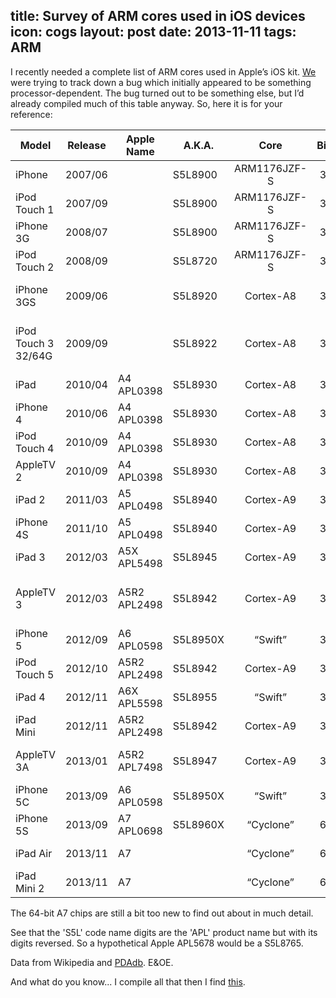 title: Survey of ARM cores used in iOS devices
icon: cogs
layout: post
date: 2013-11-11
tags: ARM
----

I recently needed a complete list of ARM cores used in Apple’s iOS kit. [We](http://www.metaforic.com/) were trying to track down a bug which initially appeared to be something processor-dependent. The bug turned out to be something else, but I’d already compiled much of this table anyway. So, here it is for your reference:

Model               | Release | Apple Name   | A.K.A.   | Core         | Bits | Cores | Arch | Notes
------------------- |:-------:| ------------ | -------- |:------------:|:----:|:-----:|:----:| -----
iPhone              | 2007/06 |              | S5L8900  | ARM1176JZF-S | 32   | 1     | v6   |
iPod Touch 1        | 2007/09 |              | S5L8900  | ARM1176JZF-S | 32   | 1     | v6   |
iPhone 3G           | 2008/07 |              | S5L8900  | ARM1176JZF-S | 32   | 1     | v6   |
iPod Touch 2        | 2008/09 |              | S5L8720  | ARM1176JZF-S | 32   | 1     | v6   |
iPhone 3GS          | 2009/06 |              | S5L8920  | Cortex-A8    | 32   | 1     | v7   | Samsung Hummingbird [1]
iPod Touch 3 32/64G | 2009/09 |              | S5L8922  | Cortex-A8    | 32   | 1     | v7   | iPod Touch 3 8G is 2nd gen hardware
iPad                | 2010/04 | A4 APL0398   | S5L8930  | Cortex-A8    | 32   | 1     | v7   |
iPhone 4            | 2010/06 | A4 APL0398   | S5L8930  | Cortex-A8    | 32   | 1     | v7   |
iPod Touch 4        | 2010/09 | A4 APL0398   | S5L8930  | Cortex-A8    | 32   | 1     | v7   |
AppleTV 2           | 2010/09 | A4 APL0398   | S5L8930  | Cortex-A8    | 32   | 1     | v7   |
iPad 2              | 2011/03 | A5 APL0498   | S5L8940  | Cortex-A9    | 32   | 2     | v7   |
iPhone 4S           | 2011/10 | A5 APL0498   | S5L8940  | Cortex-A9    | 32   | 2     | v7   |
iPad 3              | 2012/03 | A5X APL5498  | S5L8945  | Cortex-A9    | 32   | 2     | v7   |
AppleTV 3           | 2012/03 | A5R2 APL2498 | S5L8942  | Cortex-A9    | 32   | 2     | v7   | Has two cores but one is disabled! [2]
iPhone 5            | 2012/09 | A6 APL0598   | S5L8950X | “Swift”      | 32   | 2     | v7S  | Custom design
iPod Touch 5        | 2012/10 | A5R2 APL2498 | S5L8942  | Cortex-A9    | 32   | 2     | v7   |
iPad 4              | 2012/11 | A6X APL5598  | S5L8955  | “Swift”      | 32   | 2     | v7S  | Custom design
iPad Mini           | 2012/11 | A5R2 APL2498 | S5L8942  | Cortex-A9    | 32   | 2     | v7   |
AppleTV 3A          | 2013/01 | A5R2 APL7498 | S5L8947  | Cortex-A9    | 32   | 1     | v7   | A 'proper' single core design
iPhone 5C           | 2013/09 | A6 APL0598   | S5L8950X | “Swift”      | 32   | 2     | v7S  | Custom design
iPhone 5S           | 2013/09 | A7 APL0698   | S5L8960X | “Cyclone”    | 64   | 2     | v8   | Custom design
iPad Air            | 2013/11 | A7           |          | “Cyclone”    | 64   | 2     | v8   | Custom design
iPad Mini 2         | 2013/11 | A7           |          | “Cyclone”    | 64   | 2     | v8   | Custom design

The 64-bit A7 chips are still a bit too new to find out about in much detail.

See that the 'S5L' code name digits are the 'APL' product name but with its digits reversed. So a hypothetical Apple APL5678 would be a S5L8765.

Data from Wikipedia and [PDAdb](http://pdadb.net/). E&OE.

[1]: http://en.wikipedia.org/wiki/Exynos
[2]: http://appleinsider.com/articles/12/04/11/apple_tv_single_core_a5_actually_has_two_cores_one_is_off

And what do you know... I compile all that then I find [this](http://labs.torques.jp/wp-content/uploads/2012/09/iOSDevices_CPU.pdf).

